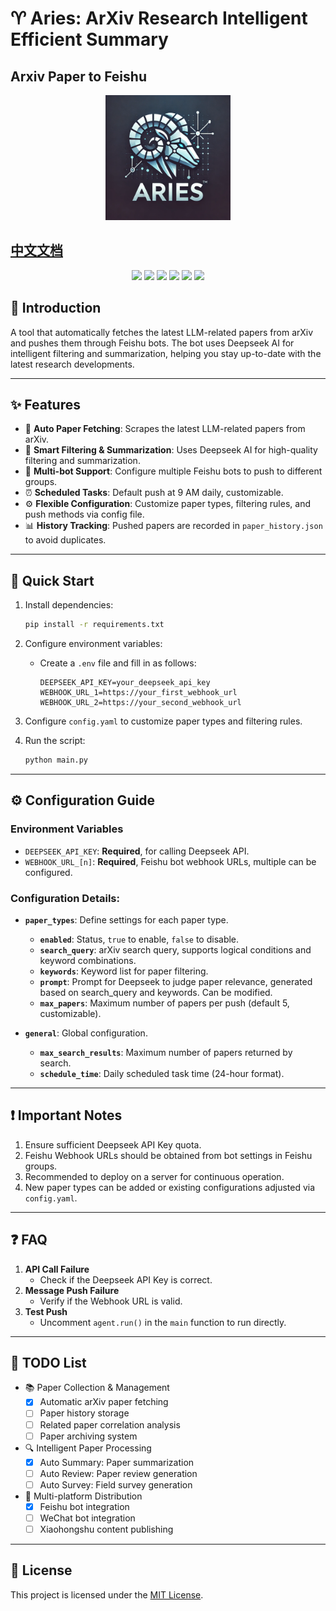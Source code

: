 # ♈️ Aries: ArXiv Research Intelligent Efficient Summary
## Arxiv Paper to Feishu


<p align="center">
  <img src="assert/ARIES.webp" alt="ARIES Logo" width="200"/>
</p>



[中文文档](README_zh.md)
---

<p align="center">
  <a href=""><img src="https://img.shields.io/badge/Aries-v1.0-darkcyan"></a>
  <a href='https://github.com/LAMDASZ-ML/Aries'><img src='https://img.shields.io/badge/Project-Page-Green'></a>
  <a href=""><img src="https://img.shields.io/github/stars/LAMDASZ-ML/Aries?color=4fb5ee"></a>
  <a href="https://hits.seeyoufarm.com"><img src="https://hits.seeyoufarm.com/api/count/incr/badge.svg?url=https%3A%2F%2Fgithub.com%2FLAMDASZ-ML%2FAries&count_bg=%2379C83D&title_bg=%23555555&icon=&icon_color=%23E7E7E7&title=visitors&edge_flat=false"/></a>
  <a href=""><img src="https://black.readthedocs.io/en/stable/_static/license.svg"></a>
  <a href=""><img src="https://img.shields.io/github/last-commit/LAMDASZ-ML/Aries?color=blue"></a>
</p>


## 🎉 Introduction

A tool that automatically fetches the latest LLM-related papers from arXiv and pushes them through Feishu bots. The bot uses Deepseek AI for intelligent filtering and summarization, helping you stay up-to-date with the latest research developments.

---

## ✨ Features

- 🤖 **Auto Paper Fetching**: Scrapes the latest LLM-related papers from arXiv.
- 🧠 **Smart Filtering & Summarization**: Uses Deepseek AI for high-quality filtering and summarization.
- 📱 **Multi-bot Support**: Configure multiple Feishu bots to push to different groups.
- ⏰ **Scheduled Tasks**: Default push at 9 AM daily, customizable.
- ⚙️ **Flexible Configuration**: Customize paper types, filtering rules, and push methods via config file.
- 📊 **History Tracking**: Pushed papers are recorded in `paper_history.json` to avoid duplicates.

---

## 🚀 Quick Start

1. Install dependencies:
   ```bash
   pip install -r requirements.txt
   ```
2. Configure environment variables:
   - Create a `.env` file and fill in as follows:
     ```
     DEEPSEEK_API_KEY=your_deepseek_api_key
     WEBHOOK_URL_1=https://your_first_webhook_url
     WEBHOOK_URL_2=https://your_second_webhook_url
     ```

3. Configure `config.yaml` to customize paper types and filtering rules.

4. Run the script:
   ```bash
   python main.py
   ```

---

## ⚙️ Configuration Guide

### Environment Variables

- `DEEPSEEK_API_KEY`: **Required**, for calling Deepseek API.
- `WEBHOOK_URL_[n]`: **Required**, Feishu bot webhook URLs, multiple can be configured.

### Configuration Details:

- **`paper_types`**: Define settings for each paper type.
  - **`enabled`**: Status, `true` to enable, `false` to disable.
  - **`search_query`**: arXiv search query, supports logical conditions and keyword combinations.
  - **`keywords`**: Keyword list for paper filtering.
  - **`prompt`**: Prompt for Deepseek to judge paper relevance, generated based on search_query and keywords. Can be modified.
  - **`max_papers`**: Maximum number of papers per push (default 5, customizable).

- **`general`**: Global configuration.
  - **`max_search_results`**: Maximum number of papers returned by search.
  - **`schedule_time`**: Daily scheduled task time (24-hour format).

---

## ❗ Important Notes

1. Ensure sufficient Deepseek API Key quota.
2. Feishu Webhook URLs should be obtained from bot settings in Feishu groups.
3. Recommended to deploy on a server for continuous operation.
4. New paper types can be added or existing configurations adjusted via `config.yaml`.

---

## ❓ FAQ

1. **API Call Failure**
   - Check if the Deepseek API Key is correct.
2. **Message Push Failure**
   - Verify if the Webhook URL is valid.
3. **Test Push**
   - Uncomment `agent.run()` in the `main` function to run directly.

---

## 📝 TODO List

- 📚 Paper Collection & Management
  - [x] Automatic arXiv paper fetching
  - [ ] Paper history storage
  - [ ] Related paper correlation analysis
  - [ ] Paper archiving system

- 🔍 Intelligent Paper Processing
  - [x] Auto Summary: Paper summarization
  - [ ] Auto Review: Paper review generation
  - [ ] Auto Survey: Field survey generation

- 📢 Multi-platform Distribution
  - [x] Feishu bot integration
  - [ ] WeChat bot integration
  - [ ] Xiaohongshu content publishing

---

## 📄 License

This project is licensed under the [MIT License](https://opensource.org/license/mit).